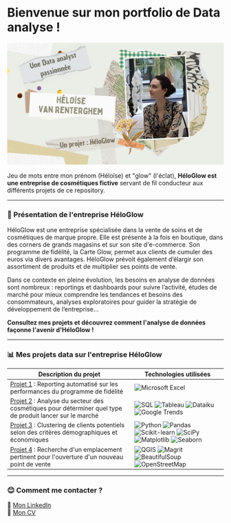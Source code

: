 # Bienvenue sur mon portfolio de Data analyse !

![bannière](https://github.com/HeloGlow/Portfolio_fr/blob/main/%C3%80%20propos%20de%20moi/Bannie%CC%80re%20d'introduction.png?raw=true)

Jeu de mots entre mon prénom (Héloïse) et "glow" (l'éclat), **HéloGlow est une entreprise de cosmétiques fictive** servant de fil conducteur aux différents projets de ce repository.

---

### :hibiscus: Présentation de l'entreprise HéloGlow

HéloGlow est une entreprise spécialisée dans la vente de soins et de cosmétiques de marque propre. Elle est présente à la fois en boutique, dans des corners de grands magasins et sur son site d'e-commerce. Son programme de fidélité, la Carte Glow, permet aux clients de cumuler des euros via divers avantages. HéloGlow prévoit également d’élargir son assortiment de produits et de multiplier ses points de vente.

Dans ce contexte en pleine évolution, les besoins en analyse de données sont nombreux : reportings et dashboards pour suivre l’activité, études de marché pour mieux comprendre les tendances et besoins des consommateurs, analyses exploratoires pour guider la stratégie de développement de l’entreprise...

**Consultez mes projets et découvrez comment l'analyse de données façonne l'avenir d'HéloGlow !**

---

### :bar_chart: Mes projets data sur l'entreprise HéloGlow

| Description du projet           | Technologies utilisées                         |
|---------------------------------|------------------------------------------------|
| [Projet 1](https://github.com/HeloGlow/Portfolio_fr/tree/main/Projet_1) : Reporting automatisé sur les performances du programme de fidélité | ![Microsoft Excel](https://img.shields.io/badge/Excel-%23217346.svg?style=for-the-badge&logo=microsoft-excel&logoColor=white) |
| [Projet 2](https://github.com/HeloGlow/Portfolio_fr/tree/main/Projet_2) : Analyse du secteur des cosmétiques pour déterminer quel type de produit lancer sur le marché | ![SQL](https://img.shields.io/badge/SQL-%23CC2927.svg?style=for-the-badge&logo=sql&logoColor=white) ![Tableau](https://img.shields.io/badge/Tableau-%23E97627.svg?style=for-the-badge&logo=tableau&logoColor=white) ![Dataiku](https://img.shields.io/badge/Dataiku-%230094CD.svg?style=for-the-badge&logo=dataiku&logoColor=white) ![Google Trends](https://img.shields.io/badge/Google%20Trends-%234285F4.svg?style=for-the-badge&logo=google&logoColor=white) |
| [Projet 3](https://github.com/HeloGlow/Portfolio_fr/tree/main/Projet_3) : Clustering de clients potentiels selon des critères démographiques et économiques | ![Python](https://img.shields.io/badge/Python-%2314354C.svg?style=for-the-badge&logo=python&logoColor=white) ![Pandas](https://img.shields.io/badge/Pandas-%23150458.svg?style=for-the-badge&logo=pandas&logoColor=white) ![Scikit-learn](https://img.shields.io/badge/Scikit--learn-%23F7931E.svg?style=for-the-badge&logo=scikit-learn&logoColor=white) ![SciPy](https://img.shields.io/badge/SciPy-%230C55A5.svg?style=for-the-badge&logo=scipy&logoColor=white) ![Matplotlib](https://img.shields.io/badge/Matplotlib-%2310768F.svg?style=for-the-badge&logo=matplotlib&logoColor=white) ![Seaborn](https://img.shields.io/badge/Seaborn-%23316192.svg?style=for-the-badge&logo=python&logoColor=white) |
| [Projet 4](https://github.com/HeloGlow/Portfolio_fr/tree/main/Projet_4) : Recherche d'un emplacement pertinent pour l'ouverture d'un nouveau point de vente | ![QGIS](https://img.shields.io/badge/QGIS-%2348A948.svg?style=for-the-badge&logo=qgis&logoColor=white) ![Magrit](https://img.shields.io/badge/Magrit-%23FF0000.svg?style=for-the-badge&logo=geo&logoColor=white) ![BeautifulSoup](https://img.shields.io/badge/BeautifulSoup-%236A5ACD.svg?style=for-the-badge&logo=python&logoColor=white) ![OpenStreetMap](https://img.shields.io/badge/OpenStreetMap-%237EBC6F.svg?style=for-the-badge&logo=openstreetmap&logoColor=white) |  

---

### :blush: Comment me contacter ?

🔗 [Mon LinkedIn](http://www.linkedin.com/in/héloïse-van-renterghem/)<br>
💼 [Mon CV](https://github.com/HeloGlow/Portfolio_fr/blob/main/%C3%80%20propos%20de%20moi/CV%20H%C3%A9lo%C3%AFse%20Van%20Renterghem%202025.pdf)
